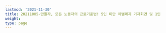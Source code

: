 ```yaml
---
lastmod: '2021-11-30'
title: 20211005-만들자, 모든 노동자의 근로기준법! 5인 미만 차별폐지 기자회견 및 1인시위
weight: 
type: page
---
```

